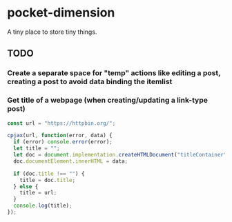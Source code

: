 # pocket-dimension

A tiny place to store tiny things.

## TODO

### Create a separate space for "temp" actions like editing a post, creating a post to avoid data binding the itemlist

### Get title of a webpage (when creating/updating a link-type post)

```js
const url = "https://httpbin.org/";

cpjax(url, function(error, data) {
  if (error) console.error(error);
  let title = "";
  let doc = document.implementation.createHTMLDocument("titleContainer");
  doc.documentElement.innerHTML = data;

  if (doc.title !== "") {
    title = doc.title;
  } else {
    title = url;
  }
  console.log(title);
});
```
